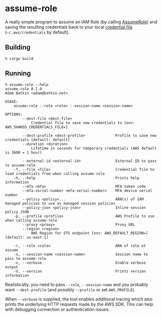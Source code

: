 assume-role
===========

A really simple program to assume an IAM Role (by calling [AssumeRole](https://docs.aws.amazon.com/STS/latest/APIReference/API_AssumeRole.html)) and saving the resulting credentials back to your local [credential file](https://docs.aws.amazon.com/sdk-for-php/v3/developer-guide/guide_credentials_profiles.html) (`~/.aws/credentials` by default).

Building
--------

```
% cargo build
```

Running
-------
```
% assume-role --help
assume-role 0.1.0
Adam Batkin <adam@batkin.net>

USAGE:
    assume-role --role <role> --session-name <session-name>

OPTIONS:
        --dest-file <dest-file>
            Credential file to save new credentials to [env: AWS_SHARED_CREDENTIALS_FILE=]

        --dest-profile <dest-profile>              Profile to save new credentials [default: default]
        --duration <duration>
            Lifetime in seconds for temporary credentials (AWS default is 3600 = 1 hour)

        --external-id <external-id>                External ID to pass to assume-role
    -f, --file <file>                              Credential file to load credentials from when calling assume-role
    -h, --help                                     Prints help information
        --mfa <mfa>                                MFA token code
        --mfa-serial-number <mfa-serial-number>    MFA device serial number
        --policy <policy>...                       ARN(s) of IAM managed policies to use as managed session policies
        --policy-json <policy-json>                Inline session policy JSON
    -p, --profile <profile>                        AWS Profile to use when calling assume-role
        --proxy <proxy>                            Proxy URL
        --region <region>
            AWS Region for STS endpoint [env: AWS_DEFAULT_REGION=]  [default: us-east-1]

    -r, --role <role>                              ARN of role ot assume
    -s, --session-name <session-name>              Session name to pass to assume-role
    -v, --verbose                                  Enable verbose output
    -V, --version                                  Prints version information
```
Realistically, you need to pass `--role`, `--session-name` and you probably want `--dest-profile` (and possibly `--profile` or set `AWS_PROFILE`).

When `--verbose` is supplied, the tool enables additional tracing which also
prints the underlying HTTP requests made by the AWS SDK. This can help with
debugging connection or authentication issues.



